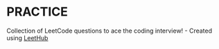 # PRACTICE
Collection of LeetCode questions to ace the coding interview! - Created using [LeetHub](https://github.com/QasimWani/LeetHub)
